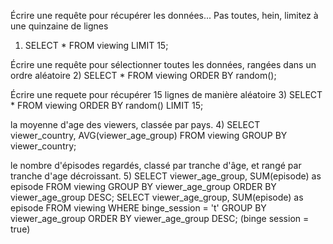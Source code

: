 Écrire une requête pour récupérer les données... Pas toutes, hein, limitez à une quinzaine de lignes
1) SELECT * FROM viewing LIMIT 15; 

Écrire une requête pour sélectionner toutes les données, rangées dans un ordre aléatoire
2) SELECT * FROM viewing ORDER BY random();

Écrire une requete pour récupérer 15 lignes de manière aléatoire
3) SELECT * FROM viewing ORDER BY random() LIMIT 15;

la moyenne d'age des viewers, classée par pays.
4) SELECT viewer_country, AVG(viewer_age_group) FROM viewing GROUP BY viewer_country;

le nombre d'épisodes regardés, classé par tranche d'âge, et rangé par tranche d'age décroissant.
5) SELECT viewer_age_group, SUM(episode) as episode FROM viewing GROUP BY viewer_age_group ORDER BY viewer_age_group DESC;
    SELECT viewer_age_group, SUM(episode) as episode FROM viewing WHERE binge_session = 't' GROUP BY viewer_age_group ORDER BY viewer_age_group DESC; (binge session = true)
